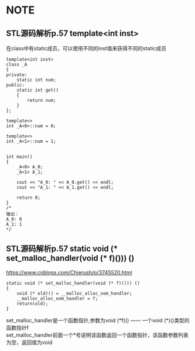 # NOTE
## STL源码解析p.57 template\<int inst\>
在class中有static成员，可以使用不同的inst值来获得不同的static成员
~~~
template<int inst>
class _A
{
private:
    static int num;
public:
    static int get()
    {
        return num;
    }
};

template<>
int _A<0>::num = 0;

template<>
int _A<1>::num = 1;


int main()
{
    _A<0> A_0;
    _A<1> A_1;

    cout << "A_0: " << A_0.get() << endl;
    cout << "A_1: " << A_1.get() << endl;

    return 0;
}
/*
输出：
A_0: 0
A_1: 1
*/
~~~

## STL源码解析p.57 static void (* set_malloc_handler(void (* f)())) ()
https://www.cnblogs.com/Chierush/p/3745520.html
~~~
static void (* set_malloc_handler(void (* f)())) ()
{
    void (* old)() = __malloc_alloc_oom_handler;
    __malloc_alloc_oom_handler = f;
    return(old);
}
~~~
set_malloc_handler是一个函数指针,参数为void (\*f)() —— 一个void (\*)()类型的函数指针f<br>
set_malloc_handler前面一个*号说明该函数返回一个函数指针，该函数参数列表为空，返回值为void
